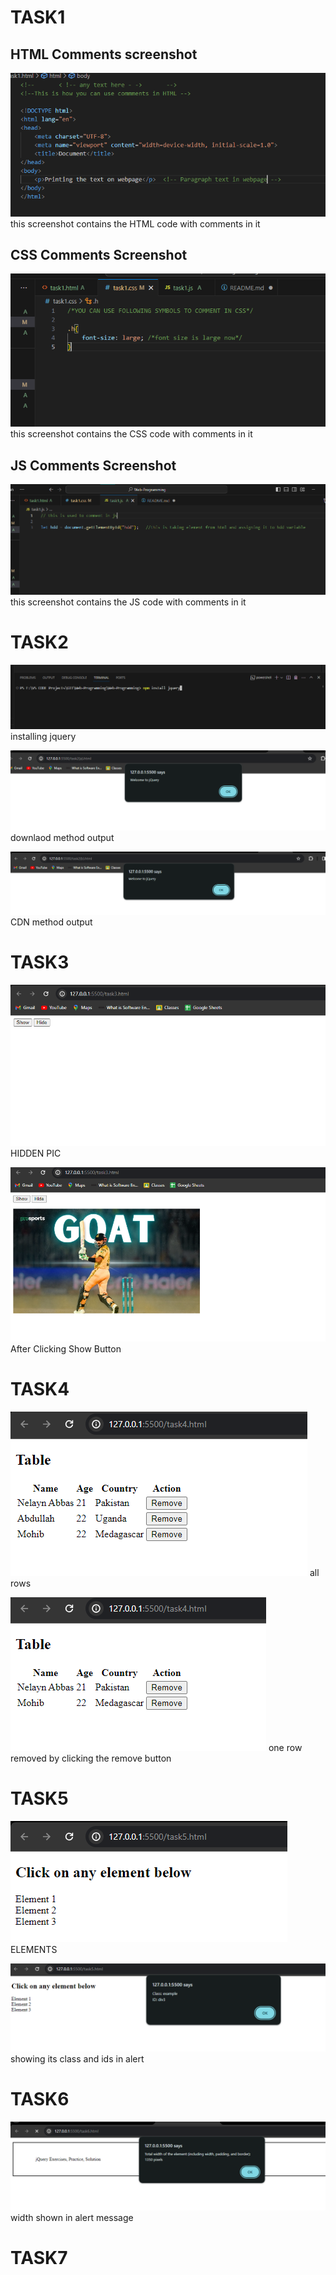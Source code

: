 # TASK1

## HTML Comments screenshot

![alt text](image.png)
this screenshot contains the HTML code with comments in it


## CSS Comments Screenshot

![alt text](image-1.png)
this screenshot contains the CSS code with comments in it

## JS Comments Screenshot

![alt text](image-2.png)
this screenshot contains the JS code with comments in it



# TASK2

![alt text](image-3.png)
installing jquery

![alt text](image-4.png)
downlaod method output

![alt text](image-5.png)
CDN method output



# TASK3

![alt text](image-6.png)
HIDDEN PIC

![alt text](image-7.png)
After Clicking Show Button



# TASK4

![alt text](image-8.png)
all rows

![alt text](image-9.png)
one row removed by clicking the remove button



# TASK5

![alt text](image-10.png)
ELEMENTS

![alt text](image-11.png)
showing its class and ids in alert



# TASK6

![alt text](image-12.png)
width shown in alert message



# TASK7

